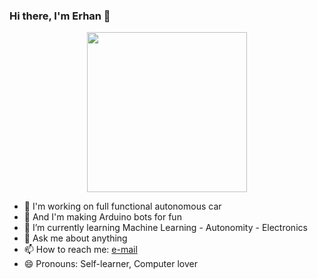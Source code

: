 
### Hi there, I'm Erhan 👋

<p align="center">
  <img width="256" height="256" src="https://erhan-namli.github.io/assets/img/480.jpg">
</p>


- 🔭 I'm working on full functional autonomous car  
- 🤙  And I'm making Arduino bots for fun 
- 🌱 I’m currently learning Machine Learning - Autonomity - Electronics
- 💬 Ask me about anything
- 📫 How to reach me: [e-mail](erhan_namli@outlook.com)
- 😄 Pronouns: Self-learner, Computer lover
